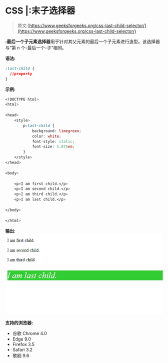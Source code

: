 # CSS |:末子选择器

> 原文:[https://www.geeksforgeeks.org/css-last-child-selector/](https://www.geeksforgeeks.org/css-last-child-selector/)

**:最后一个子元素选择器**用于针对其父元素的最后一个子元素进行造型。该选择器与“第 n 个-最后一个-子”相同。

**语法:**

```css
:last-child {
  //property
}

```

**示例:**

```css
<!DOCTYPE html>
<html>

<head>
    <style>
        p:last-child {
            background: limegreen;
            color: white;
            font-style: italic;
            font-size: 1.875em;
        }
    </style>
</head>

<body>

    <p>I am first child.</p>
    <p>I am second child.</p>
    <p>I am third child.</p>
    <p>I am last child.</p>

</body>

</html>
```

**输出:**
![](img/21306e72b7a5910b400f41aeb7e7aa66.png)

**支持的浏览器:**

*   谷歌 Chrome 4.0
*   Edge 9.0
*   Firefox 3.5
*   Safari 3.2
*   歌剧 9.6